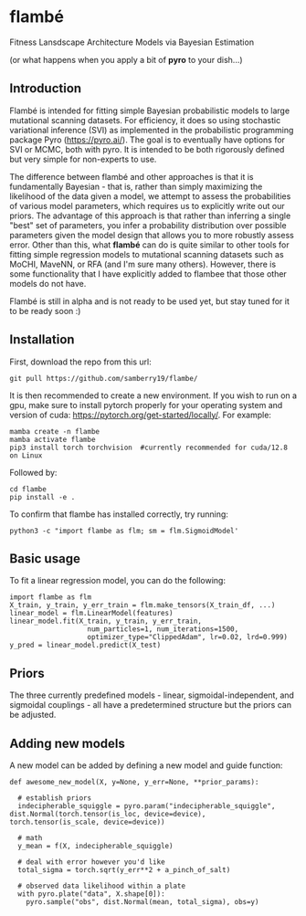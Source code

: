 # flambé
Fitness Lansdscape Architecture Models via Bayesian Estimation 

(or what happens when you apply a bit of **pyro** to your dish...)

## Introduction
Flambé is intended for fitting simple Bayesian probabilistic models to large mutational scanning datasets. For efficiency, it does so using stochastic variational inference (SVI) as implemented in the probabilistic programming package Pyro (https://pyro.ai/). The goal is to eventually have options for SVI or MCMC, both with pyro. It is intended to be both rigorously defined but very simple for non-experts to use.

The difference between flambé and other approaches is that it is fundamentally Bayesian - that is, rather than simply maximizing the likelihood of the data given a model, we attempt to assess the probabilities of various model parameters, which requires us to explicitly write out our priors. The advantage of this approach is that rather than inferring a single "best" set of parameters, you infer a probability distribution over possible parameters given the model design that allows you to more robustly assess error. Other than this, what **flambé** can do is quite similar to other tools for fitting simple regression models to mutational scanning datasets such as MoCHI, MaveNN, or RFA (and I'm sure many others). However, there is some functionality that I have explicitly added to flambee that those other models do not have.

Flambé is still in alpha and is not ready to be used yet, but stay tuned for it to be ready soon :)

## Installation
First, download the repo from this url:

```
git pull https://github.com/samberry19/flambe/
```

It is then recommended to create a new environment. If you wish to run on a gpu, make sure to install pytorch properly for your operating system and version of cuda: https://pytorch.org/get-started/locally/. For example:

```
mamba create -n flambe
mamba activate flambe
pip3 install torch torchvision  #currently recommended for cuda/12.8 on Linux 
```

Followed by:

```
cd flambe
pip install -e .
```

To confirm that flambe has installed correctly, try running:

```
python3 -c "import flambe as flm; sm = flm.SigmoidModel'
```

## Basic usage
To fit a linear regression model, you can do the following:

```
import flambe as flm
X_train, y_train, y_err_train = flm.make_tensors(X_train_df, ...)
linear_model = flm.LinearModel(features)
linear_model.fit(X_train, y_train, y_err_train, 
                   num_particles=1, num_iterations=1500,
                   optimizer_type="ClippedAdam", lr=0.02, lrd=0.999)
y_pred = linear_model.predict(X_test)
```

## Priors
The three currently predefined models - linear, sigmoidal-independent, and sigmoidal couplings - all have a predetermined structure but the priors can be adjusted.

## Adding new models
A new model can be added by defining a new model and guide function:

```
def awesome_new_model(X, y=None, y_err=None, **prior_params):

  # establish priors
  indecipherable_squiggle = pyro.param("indecipherable_squiggle", dist.Normal(torch.tensor(is_loc, device=device), torch.tensor(is_scale, device=device))

  # math
  y_mean = f(X, indecipherable_squiggle)

  # deal with error however you'd like
  total_sigma = torch.sqrt(y_err**2 + a_pinch_of_salt)

  # observed data likelihood within a plate
  with pyro.plate("data", X.shape[0]):  
    pyro.sample("obs", dist.Normal(mean, total_sigma), obs=y)
```
